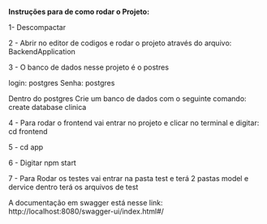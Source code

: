 **Instruções para de como rodar o Projeto:**

1- Descompactar 


2 - Abrir no editor de codigos e rodar o projeto através do arquivo: BackendApplication


3 - O banco de dados nesse projeto é o postres


login: postgres
Senha: postgres

Dentro do postgres Crie um banco de dados com o seguinte comando: 
 create database clinica

4 - Para rodar o frontend vai entrar no projeto e clicar no terminal e digitar: cd frontend 


5 - cd app


6 - Digitar npm start 


7 - Para Rodar os testes vai entrar na pasta test e terá 2 pastas model e dervice dentro terá os arquivos de test
 

A documentação em swagger está nesse link: http://localhost:8080/swagger-ui/index.html#/

